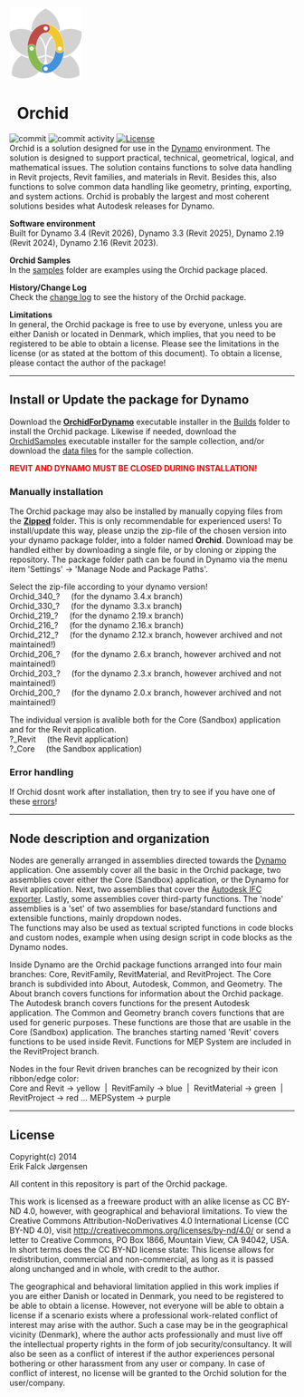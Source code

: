 ﻿![logo](img/logo.png)
# &nbsp; Orchid
  
![commit](https://img.shields.io/github/last-commit/erfajo/orchidfordynamo)
![commit activity](https://img.shields.io/github/commit-activity/y/erfajo/orchidfordynamo)
[![License](https://img.shields.io/badge/License-Freeware-red)](license.md)  
Orchid is a solution designed for use in the [Dynamo](http://dynamobim.org) environment. The solution is designed to support practical, technical, geometrical, logical, and mathematical issues. The solution contains functions to solve data handling in Revit projects, Revit families, and materials in Revit. Besides this, also functions to solve common data handling like geometry, printing, exporting, and system actions. Orchid is probably the largest and most coherent solutions besides what Autodesk releases for Dynamo.  
  
**Software environment**  
Built for Dynamo 3.4 (Revit 2026), Dynamo 3.3 (Revit 2025), Dynamo 2.19 (Revit 2024), Dynamo 2.16 (Revit 2023).  
  
**Orchid Samples**  
In the [samples](Samples) folder are examples using the Orchid package placed.  
  
**History/Change Log**  
Check the [change log](changeLog.md) to see the history of the Orchid package.  
  
**Limitations**  
In general, the Orchid package is free to use by everyone, unless you are either Danish or located in Denmark, which implies, that you need to be registered to be able to obtain a license. Please see the limitations in the license (or as stated at the bottom of this document). To obtain a license, please contact the author of the package!  
  
---
## Install or Update the package for Dynamo
Download the **[OrchidForDynamo](Builds/OrchidForDynamo.exe)** executable installer in the [Builds](Builds) folder to install the Orchid package. Likewise if needed, download the [OrchidSamples](Builds/OrchidSamples.exe) executable installer for the sample collection, and/or download the [data files](Builds/OrchidSampleDataFiles.exe) for the sample collection.
  
<span style="color: red">**REVIT AND DYNAMO MUST BE CLOSED DURING INSTALLATION!**</span>  
  
### Manually installation
The Orchid package may also be installed by manually copying files from the **[Zipped](Zipped)** folder. This is only recommendable for experienced users! To install/update this way, please unzip the zip-file of the chosen version into your dynamo package folder, into a folder named **Orchid**. Download may be handled either by downloading a single file, or by cloning or zipping the repository. The package folder path can be found in Dynamo via the menu item 'Settings' -> 'Manage Node and Package Paths'.  
  
Select the zip-file according to your dynamo version!  
Orchid_340_? &nbsp;&nbsp;&nbsp; (for the dynamo 3.4.x branch)  
Orchid_330_? &nbsp;&nbsp;&nbsp; (for the dynamo 3.3.x branch)  
Orchid_219_? &nbsp;&nbsp;&nbsp; (for the dynamo 2.19.x branch)  
Orchid_216_? &nbsp;&nbsp;&nbsp; (for the dynamo 2.16.x branch)  
Orchid_212_? &nbsp;&nbsp;&nbsp; (for the dynamo 2.12.x branch, however archived and not maintained!)  
Orchid_206_? &nbsp;&nbsp;&nbsp; (for the dynamo 2.6.x branch, however archived and not maintained!)  
Orchid_203_? &nbsp;&nbsp;&nbsp; (for the dynamo 2.3.x branch, however archived and not maintained!)  
Orchid_200_? &nbsp;&nbsp;&nbsp; (for the dynamo 2.0.x branch, however archived and not maintained!)  
  
The individual version is avalible both for the Core (Sandbox) application and for the Revit application.  
?_Revit &nbsp;&nbsp;&nbsp; (the Revit application)  
?_Core &nbsp;&nbsp;&nbsp; (the Sandbox application)  
  
### Error handling
If Orchid dosnt work after installation, then try to see if you have one of these [errors](Error.md)!  
  
---
## Node description and organization
Nodes are generally arranged in assemblies directed towards the [Dynamo](http://dynamobim.org) application. One assembly cover all the basic in the Orchid package, two assemblies cover either the Core (Sandbox) application, or the Dynamo for Revit application. Next, two assemblies that cover the [Autodesk IFC exporter](http://github.com/Autodesk/revit-ifc). Lastly, some assemblies cover third-party functions. The 'node' assemblies is a 'set' of two assemblies for base/standard functions and extensible functions, mainly dropdown nodes.  
The functions may also be used as textual scripted functions in code blocks and custom nodes, example when using design script in code blocks as the Dynamo nodes.  
  
Inside Dynamo are the Orchid package functions arranged into four main branches: Core, RevitFamily, RevitMaterial, and RevitProject. The Core branch is subdivided into About, Autodesk, Common, and Geometry. The About branch covers functions for information about the Orchid package. The Autodesk branch covers functions for the present Autodesk application. The Common and Geometry branch covers functions that are used for generic purposes. These functions are those that are usable in the Core (Sandbox) application. The branches starting named 'Revit' covers functions to be used inside Revit. Functions for MEP System are included in the RevitProject branch.  
  
Nodes in the four Revit driven branches can be recognized by their icon ribbon/edge color:  
Core and Revit -> yellow &nbsp;|&nbsp; RevitFamily -> blue &nbsp;|&nbsp; RevitMaterial -> green &nbsp;|&nbsp; RevitProject -> red ... MEPSystem -> purple  
  
---
## License
Copyright(c) 2014  
Erik Falck Jørgensen  
  
All content in this repository is part of the Orchid package.  
  
This work is licensed as a freeware product with an alike license as CC BY-ND 4.0, however, with geographical and behavioral limitations. To view the Creative Commons Attribution-NoDerivatives 4.0 International License (CC BY-ND 4.0), visit http://creativecommons.org/licenses/by-nd/4.0/ or send a letter to Creative Commons, PO Box 1866, Mountain View, CA 94042, USA.  
In short terms does the CC BY-ND license state: This license allows for redistribution, commercial and non-commercial, as long as it is passed along unchanged and in whole, with credit to the author.  
  
The geographical and behavioral limitation applied in this work implies if you are either Danish or located in Denmark, you need to be registered to be able to obtain a license. However, not everyone will be able to obtain a license if a scenario exists where a professional work-related conflict of interest may arise with the author. Such a case may be in the geographical vicinity (Denmark), where the author acts professionally and must live off the intellectual property rights in the form of job security/consultancy. It will also be seen as a conflict of interest if the author experiences personal bothering or other harassment from any user or company. In case of conflict of interest, no license will be granted to the Orchid solution for the user/company.  
